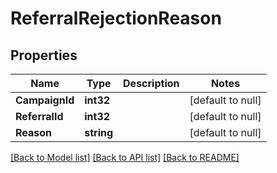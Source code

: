 # ReferralRejectionReason

## Properties
Name | Type | Description | Notes
------------ | ------------- | ------------- | -------------
**CampaignId** | **int32** |  | [default to null]
**ReferralId** | **int32** |  | [default to null]
**Reason** | **string** |  | [default to null]

[[Back to Model list]](../README.md#documentation-for-models) [[Back to API list]](../README.md#documentation-for-api-endpoints) [[Back to README]](../README.md)


